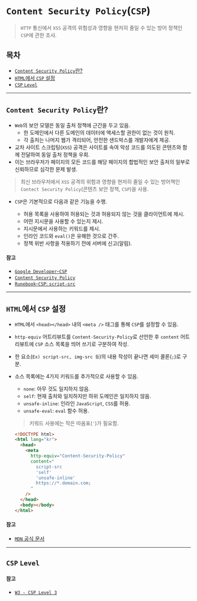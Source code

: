 # `Content Security Policy`(`CSP`)

> `HTTP` 통신에서 `XSS` 공격의 위험성과 영향을 현저히 줄일 수 있는 방어 정책인 `CSP`에 관한 조사.

## 목차

- [`Content Security Policy`란?](#content-security-policy란)
- [`HTML`에서 `CSP` 설정](#html에서-csp-설정)
- [`CSP` `Level`](#csp-level)

---

## `Content Security Policy`란?

- `Web`의 보안 모델은 동일 출처 정책에 근간을 두고 있음.
  - 한 도메인에서 다른 도메인의 데이터에 액세스할 권한이 없는 것이 원칙.
  - 각 출처는 나머지 웹가 격리되어, 안전한 샌드박스를 개발자에게 제공.
- 교차 사이트 스크립팅(`XSS`) 공격은 사이트를 속여 악성 코드를 의도된 콘텐츠와 함께 전달하여 동일 출처 정책을 우회.
- 이는 브라우저가 페이지의 모든 코드를 해당 페이지의 합법적인 보안 출처의 일부로 신뢰하므로 심각한 문제 발생.

> 최신 브라우저에서 `XSS` 공격의 위험과 영향을 현저히 줄일 수 있는 방어책인 `Contect Security Policy`(콘텐츠 보안 정책, `CSP`)을 사용.

- `CSP`은 기본적으로 다음과 같은 기능을 수행.

  - 허용 목록을 사용하여 허용되는 것과 허용되지 않는 것을 클라이언트에 제시.
  - 어떤 지시문을 사용할 수 있는지 제시.
  - 지시문에서 사용하는 키워드를 제시.
  - 인라인 코드와 `eval()`은 유해한 것으로 간주.
  - 정책 위반 사항을 적용하기 전에 서버에 신고(알림).

#### 참고

- [`Google Developer`-`CSP`](https://developers.google.com/web/fundamentals/security/csp?hl=ko)
- [`Content Security Policy`](https://content-security-policy.com/script-src/)
- [`Runebook`-`CSP`: `script-src`](https://runebook.dev/ko/docs/http/headers/content-security-policy/script-src)

---

## `HTML`에서 `CSP` 설정

- `HTML`에서 `<head></head>` 내의 `<meta />` 태그를 통해 `CSP`를 설정할 수 있음.
- `http-equiv` 어트리뷰트를 `Content-Security-Policy`로 선언한 후 `content` 어트리뷰트에 `CSP` 소스 목록을 띄어 쓰기로 구분하여 작성.
- 한 요소(`Ex) script-src, img-src 등`)의 내용 작성이 끝나면 세미 콜론(`;`)로 구분.
- 소스 목록에는 4가지 키워드를 추가적으로 사용할 수 있음.

  - `none`: 아무 것도 일치하지 않음.
  - `self`: 현재 출처와 일치하지만 하위 도메인은 일치하지 않음.
  - `unsafe-inline`: 인라인 `JavaScript`, `CSS`를 허용.
  - `unsafe-eval`: `eval` 함수 허용.

  > 키워드 사용에는 작은 따옴표(`'`)가 필요함.

  ```html
  <!DOCTYPE html>
  <html lang="kr">
    <head>
      <meta
        http-equiv="Content-Security-Policy"
        content="
          script-src
          'self'
          'unsafe-inline'
          https://*.domain.com;
        "
      />
    </head>
    <body></body>
  </html>
  ```

#### 참고

- [`MDN` 공식 문서](https://developer.mozilla.org/ko/docs/Web/HTTP/Headers/Content-Security-Policy/script-src)

---

## `CSP` `Level`

#### 참고

- [`W3 - CSP Level 3`](https://www.w3.org/TR/CSP3/)
